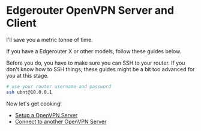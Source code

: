 # Edgerouter OpenVPN Server and Client

I'll save you a metric tonne of time.

If you have a Edgerouter X or other models, follow these guides below.

Before you do, you have to make sure you can SSH to your router. If you
don't know how to SSH things, these guides might be a bit too advanced
for you at this stage.

```bash
# use your router username and password
ssh ubnt@10.0.0.1
```

Now let's get cooking!

- [Setup a OpenVPN Server](openvpn-server.md)
- [Connect to another OpenVPN Server](openvpn-client.md)
